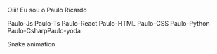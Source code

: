 Oiii! Eu sou o Paulo Ricardo
 

Paulo-Js Paulo-Ts Paulo-React Paulo-HTML Paulo-CSS Paulo-Python Paulo-CsharpPaulo-yoda
   
Snake animation
